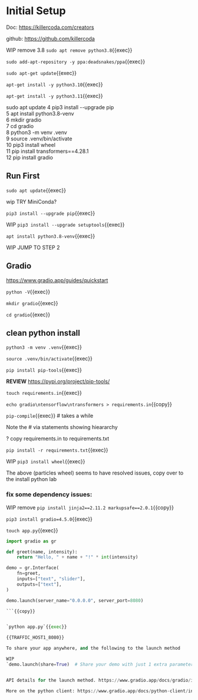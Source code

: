 
# Initial Setup

Doc: https://killercoda.com/creators

github: https://github.com/killercoda

WIP remove 3.8 `sudo apt remove python3.8`{{exec}}

`sudo add-apt-repository -y ppa:deadsnakes/ppa`{{exec}}

`sudo apt-get update`{{exec}}

`apt-get install -y python3.10`{{exec}}

`apt-get install -y python3.11`{{exec}}



sudo apt update
    4  pip3 install --upgrade pip      
    5  apt install python3.8-venv   
    6  mkdir gradio   
    7  cd gradio   
    8  python3 -m venv .venv   
    9  source .venv/bin/activate   
   10  pip3 install wheel   
   11  pip install transformers==4.28.1   
   12  pip install gradio   




## Run First

`sudo apt update`{{exec}}

wip TRY MiniConda?

`pip3 install --upgrade pip`{{exec}}

WIP   `pip3 install --upgrade setuptools`{{exec}}

`apt install python3.8-venv`{{exec}}


WIP JUMP TO STEP 2

## Gradio

https://www.gradio.app/guides/quickstart



`python -V`{{exec}}

`mkdir gradio`{{exec}}

`cd gradio`{{exec}}

## clean python install

`python3 -m venv .venv`{{exec}}

`source .venv/bin/activate`{{exec}}

`pip install pip-tools`{{exec}}

**REVIEW** https://pypi.org/project/pip-tools/

`touch requirements.in`{{exec}}

`echo gradio\ntensorflow\ntransformers > requirements.in`{{copy}}

`pip-compile`{{exec}} # takes a while

Note the # via statements showing hieararchy

? copy requirements.in to requirements.txt

`pip install -r requirements.txt`{{exec}}

WIP `pip3 install wheel`{{exec}}

The above (particles wheel) seems to have resolved issues, copy over to the install python lab

### fix some dependency issues:
WIP remove `pip install jinja2==2.11.2 markupsafe==2.0.1`{{copy}}

`pip3 install gradio=4.5.0`{{exec}}

`touch app.py`{{exec}}

```python
import gradio as gr

def greet(name, intensity):
    return "Hello, " + name + "!" * int(intensity)

demo = gr.Interface(
    fn=greet,
    inputs=["text", "slider"],
    outputs=["text"],
)

demo.launch(server_name="0.0.0.0", server_port=8080)

```{{copy}}


`python app.py`{{exec}}

{{TRAFFIC_HOST1_8080}}

To share your app anywhere, and the following to the launch method

WIP
`demo.launch(share=True)  # Share your demo with just 1 extra parameter`{{exec}}


API details for the launch method. https://www.gradio.app/docs/gradio/interface#interface-launch

More on the python client: https://www.gradio.app/docs/python-client/introduction
